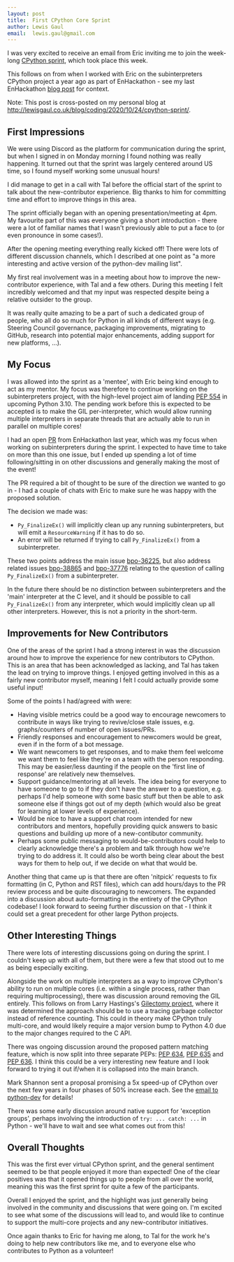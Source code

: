 ```yaml
---
layout: post
title:  First CPython Core Sprint
author: Lewis Gaul
email:  lewis.gaul@gmail.com
---
```


I was very excited to receive an email from Eric inviting me to join the week-long [CPython sprint](https://python-core-sprint-2020.readthedocs.io/), which took place this week.

This follows on from when I worked with Eric on the subinterpreters CPython project a year ago as part of EnHackathon - see my last EnHackathon [blog post](https://enhackathon.github.io/2019/12/11/LewisGaul.html) for context.


Note: This post is cross-posted on my personal blog at <http://lewisgaul.co.uk/blog/coding/2020/10/24/cpython-sprint/>.


## First Impressions

We were using Discord as the platform for communication during the sprint, but when I signed in on Monday morning I found nothing was really happening. It turned out that the sprint was largely centered around US time, so I found myself working some unusual hours!

I did manage to get in a call with Tal before the official start of the sprint to talk about the new-contributor experience. Big thanks to him for committing time and effort to improve things in this area.

The sprint officially began with an opening presentation/meeting at 4pm. My favourite part of this was everyone giving a short introduction - there were a lot of familiar names that I wasn't previously able to put a face to (or even pronounce in some cases!).

After the opening meeting everything really kicked off! There were lots of different discussion channels, which I described at one point as "a more interesting and active version of the python-dev mailing list".

My first real involvement was in a meeting about how to improve the new-contributor experience, with Tal and a few others. During this meeting I felt incredibly welcomed and that my input was respected despite being a relative outsider to the group.

It was really quite amazing to be a part of such a dedicated group of people, who all do so much for Python in all kinds of different ways (e.g. Steering Council governance, packaging improvements, migrating to GitHub, research into potential major enhancements, adding support for new platforms, ...).


## My Focus

I was allowed into the sprint as a 'mentee', with Eric being kind enough to act as my mentor. My focus was therefore to continue working on the subinterpreters project, with the high-level project aim of landing [PEP 554](https://www.python.org/dev/peps/pep-0554/) in upcoming Python 3.10. The pending work before this is expected to be accepted is to make the GIL per-interpreter, which would allow running multiple interpreters in separate threads that are actually able to run in parallel on multiple cores!

I had an open [PR](https://github.com/python/cpython/pull/17575) from EnHackathon last year, which was my focus when working on subinterpreters during the sprint. I expected to have time to take on more than this one issue, but I ended up spending a lot of time following/sitting in on other discussions and generally making the most of the event!

The PR required a bit of thought to be sure of the direction we wanted to go in - I had a couple of chats with Eric to make sure he was happy with the proposed solution.

The decision we made was:
 - `Py_FinalizeEx()` will implicitly clean up any running subinterpreters, but will emit a `ResourceWarning` if it has to do so.
 - An error will be returned if trying to call `Py_FinalizeEx()` from a subinterpreter.

These two points address the main issue [bpo-36225](https://bugs.python.org/issue36225), but also address related issues [bpo-38865](https://bugs.python.org/issue38865) and [bpo-37776](https://bugs.python.org/issue37776) relating to the question of calling `Py_FinalizeEx()` from a subinterpreter.

In the future there should be no distinction between subinterpreters and the 'main' interpreter at the C level, and it should be possible to call `Py_FinalizeEx()` from any interpreter, which would implicitly clean up all other interpreters. However, this is not a priority in the short-term.


## Improvements for New Contributors

One of the areas of the sprint I had a strong interest in was the discussion around how to improve the experience for new contributors to CPython. This is an area that has been acknowledged as lacking, and Tal has taken the lead on trying to improve things. I enjoyed getting involved in this as a fairly new contributor myself, meaning I felt I could actually provide some useful input!

Some of the points I had/agreed with were:
 - Having visible metrics could be a good way to encourage newcomers to contribute in ways like trying to revive/close stale issues, e.g. graphs/counters of number of open issues/PRs.
 - Friendly responses and encouragement to newcomers would be great, even if in the form of a bot message.
 - We want newcomers to get responses, and to make them feel welcome we want them to feel like they're on a team with the person responding. This may be easier/less daunting if the people on the 'first line of response' are relatively new themselves.
 - Support guidance/mentoring at all levels. The idea being for everyone to have someone to go to if they don't have the answer to a question, e.g. perhaps I'd help someone with some basic stuff but then be able to ask someone else if things got out of my depth (which would also be great for learning at lower levels of experience).
 - Would be nice to have a support chat room intended for new contributors and mentors, hopefully providing quick answers to basic questions and building up more of a new-contibutor community.
 - Perhaps some public messaging to would-be-contributors could help to clearly acknowledge there's a problem and talk through how we're trying to do address it. It could also be worth being clear about the best ways for them to help out, if we decide on what that would be.

Another thing that came up is that there are often 'nitpick' requests to fix formatting (in C, Python and RST files), which can add hours/days to the PR review process and be quite discouraging to newcomers. The expanded into a discussion about auto-formatting in the entirety of the CPython codebase! I look forward to seeing further discussion on that - I think it could set a great precedent for other large Python projects.


## Other Interesting Things

There were lots of interesting discussions going on during the sprint. I couldn't keep up with all of them, but there were a few that stood out to me as being especially exciting.

Alongside the work on multiple interpreters as a way to improve CPython's ability to run on multiple cores (i.e. within a single process, rather than requiring multiprocessing), there was discussion around removing the GIL entirely. This follows on from Larry Hastings's [Gilectomy project](https://pythoncapi.readthedocs.io/gilectomy.html), where it was determined the approach should be to use a tracing garbage collector instead of reference counting. This could in theory make CPython truly multi-core, and would likely require a major version bump to Python 4.0 due to the major changes required to the C API.

There was ongoing discussion around the proposed pattern matching feature, which is now split into three separate PEPs: [PEP 634](https://www.python.org/dev/peps/pep-0634/), [PEP 635](https://www.python.org/dev/peps/pep-0635/) and [PEP 636](https://www.python.org/dev/peps/pep-0636/). I think this could be a very interesting new feature and I look forward to trying it out if/when it is collapsed into the main branch.

Mark Shannon sent a proposal promising a 5x speed-up of CPython over the next few years in four phases of 50% increase each. See the [email to python-dev](https://mail.python.org/archives/list/python-dev@python.org/message/RDXLCH22T2EZDRCBM6ZYYIUTBWQVVVWH/) for details!

There was some early discussion around native support for 'exception groups', perhaps involving the introduction of `try: ... catch: ...` in Python - we'll have to wait and see what comes out from this!


## Overall Thoughts

This was the first ever virtual CPython sprint, and the general sentiment seemed to be that people enjoyed it more than expected! One of the clear positives was that it opened things up to people from all over the world, meaning this was the first sprint for quite a few of the participants.

Overall I enjoyed the sprint, and the highlight was just generally being involved in the community and discussions that were going on. I'm excited to see what some of the discussions will lead to, and would like to continue to support the multi-core projects and any new-contributor initiatives.

Once again thanks to Eric for having me along, to Tal for the work he's doing to help new contributors like me, and to everyone else who contributes to Python as a volunteer!

